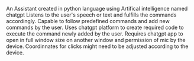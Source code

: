 An Assistant created in python language using Artifical intelligence named chatgpt 
Listens to the user's speech or text and fulfills the commands accordingly.
Capable to follow predefined commands and add new commands by the user. 
Uses chatgpt platform to create required code to execute the command newly added by the user.
Requires chatgpt app to open in full window size on another window and permission of mic by the device.
Coordinnates for clicks might need to be adjusted according to the device.
